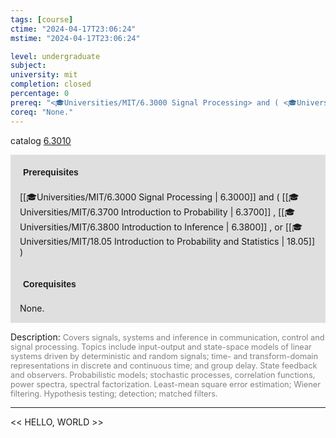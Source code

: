 ```yaml
---
tags: [course]
ctime: "2024-04-17T23:06:24"
mstime: "2024-04-17T23:06:24"

level: undergraduate
subject: 
university: mit
completion: closed
percentage: 0
prereq: "<🎓Universities/MIT/6.3000 Signal Processing> and ( <🎓Universities/MIT/6.3700 Introduction to Probability> , <🎓Universities/MIT/6.3800 Introduction to Inference> , or <🎓Universities/MIT/18.05 Introduction to Probability and Statistics> )"
coreq: "None."
---
```


catalog [6.3010](http://student.mit.edu/catalog/m6c.html#6.3010)

<span style="display: block; padding: 15px; background-color: rgb(100, 100, 100, 0.2);"><font id="m_prereq3378_0" style="display: block; font-family: Arial, sans-serif; font-weight: bold; padding: 5px">Prerequisites</font><br><span id="prereq3378_0">[[🎓Universities/MIT/6.3000 Signal Processing | 6.3000]] and ( [[🎓Universities/MIT/6.3700 Introduction to Probability | 6.3700]] , [[🎓Universities/MIT/6.3800 Introduction to Inference | 6.3800]] , or [[🎓Universities/MIT/18.05 Introduction to Probability and Statistics | 18.05]] )</span></span>
<span style="display: block; padding: 15px; background-color: rgb(100, 100, 100, 0.2);"><font id="m_coreq3378_0" style="display: block; font-family: Arial, sans-serif; font-weight: bold; padding: 5px">Corequisites</font><br><span id="coreq3378_0">None.</span></span>

<font style="">Description:</font>
<font style="color: grey; font-size: 0.8rem;">Covers signals, systems and inference in communication, control and signal processing. Topics include input-output and state-space models of linear systems driven by deterministic and random signals; time- and transform-domain representations in discrete and continuous time; and group delay. State feedback and observers. Probabilistic models; stochastic processes, correlation functions, power spectra, spectral factorization. Least-mean square error estimation; Wiener filtering. Hypothesis testing; detection; matched filters.</font>



---

<< HELLO, WORLD >>
